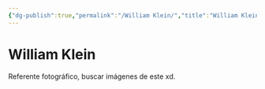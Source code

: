 ```yaml
---
{"dg-publish":true,"permalink":"/William Klein/","title":"William Klein","tags":["ZeType/Referencia",""],"created":"2023-05-08T15:30:55.427-05:00","updated":"2023-09-09T18:23:12.641-05:00"}
---
```



# William Klein

Referente fotográfico, buscar imágenes de este xd.
